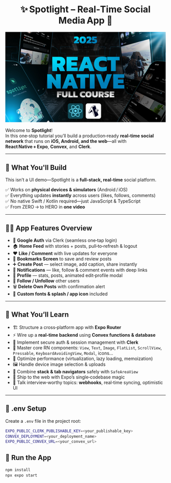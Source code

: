 <h1 align="center">✨ Spotlight – Real‑Time Social Media App 🚀</h1>

![Demo App](/assets/images/screenshot-for-readme.png)

Welcome to **Spotlight**!  
In this one‑stop tutorial you’ll build a production‑ready **real‑time social network** that runs on **iOS, Android, and the web**—all with **React Native + Expo**, **Convex**, and **Clerk**.

---

## 🎯 What You'll Build

This isn’t a UI demo—Spotlight is a **full‑stack, real‑time** social platform.

✅ Works on **physical devices & simulators** (Android / iOS)  
✅ Everything updates **instantly** across users (likes, follows, comments)  
✅ No native Swift / Kotlin required—just JavaScript & TypeScript  
✅ From ZERO → to HERO in **one video**

---

## 🧑‍🍳 App Features Overview

- 🔐 **Google Auth** via Clerk (seamless one‑tap login)
- 🏠 **Home Feed** with stories + posts, pull‑to‑refresh & logout
- ❤️ **Like / Comment** with live updates for everyone
- 📑 **Bookmarks Screen** to save and review posts
- ➕ **Create Post** — select image, add caption, share instantly
- 🔔 **Notifications** — like, follow & comment events with deep links
- 👤 **Profile** — stats, posts, animated edit‑profile modal
- 🔄 **Follow / Unfollow** other users
- 🗑️ **Delete Own Posts** with confirmation alert
- 🎨 **Custom fonts & splash / app icon** included

---

## 🧠 What You’ll Learn

- 🏗️ Structure a cross‑platform app with **Expo Router**
- ⚡ Wire up a **real‑time backend** using **Convex functions & database**
- 🔑 Implement secure auth & session management with **Clerk**
- 📱 Master core RN components: `View`, `Text`, `Image`, `FlatList`, `ScrollView`, `Pressable`, `KeyboardAvoidingView`, `Modal`, icons…
- 🚀 Optimize performance (virtualization, lazy loading, memoization)
- 🖼️ Handle device image selection & uploads
- 🧭 Combine **stack & tab navigators** safely with `SafeAreaView`
- 🎁 Ship to the web with Expo’s single‑codebase magic
- 💬 Talk interview‑worthy topics: **webhooks**, real‑time syncing, optimistic UI

---

## 📁 .env Setup

Create a `.env` file in the project root:

```bash
EXPO_PUBLIC_CLERK_PUBLISHABLE_KEY=<your_publishable_key>
CONVEX_DEPLOYMENT=<your_deployment_name>
EXPO_PUBLIC_CONVEX_URL=<your_convex_url>
```

## 📱 Run the App

```bash
npm install
npx expo start
```
